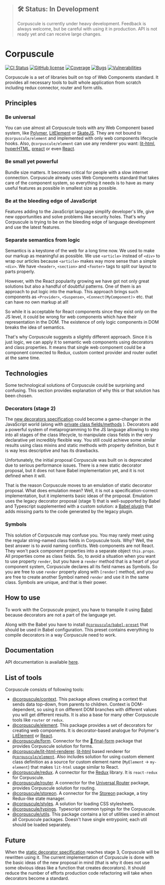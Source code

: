 > ## 🛠 Status: In Development
>
> Corpuscule is currently under heavy development. Feedback is always welcome, but be careful with
> using it in production. API is not ready yet and can receive large changes.

# Corpuscule

[![CI Status](https://github.com/corpusculejs/corpuscule/workflows/CI/badge.svg)](https://github.com/corpusculejs/corpuscule/actions)
[![GitHub license](https://img.shields.io/badge/license-MIT-blue.svg)](./LICENSE)
[![Coverage](https://sonarcloud.io/api/project_badges/measure?project=corpusculejs_corpuscule&metric=coverage)](https://sonarcloud.io/dashboard?id=corpusculejs_corpuscule)
[![Bugs](https://sonarcloud.io/api/project_badges/measure?project=corpusculejs_corpuscule&metric=bugs)](https://sonarcloud.io/dashboard?id=corpusculejs_corpuscule)
[![Vulnerabilities](https://sonarcloud.io/api/project_badges/measure?project=corpusculejs_corpuscule&metric=vulnerabilities)](https://sonarcloud.io/dashboard?id=corpusculejs_corpuscule)

Corpuscule is a set of libraries built on top of Web Components standard. It provides all necessary
tools to built whole application from scratch including redux connector, router and form utils.

## Principles

### Be universal

You can use almost all Corpuscule tools with any Web Component based system, like [Polymer](https://www.polymer-project.org/),
[LitElement](https://lit-element.polymer-project.org/) or [SkateJS](https://skatejs.netlify.com/).
They are not bound to `@corpuscule/element` and implemented with only web components lifecycle
hooks. Also, `@corpuscule/element` can use any renderer you want: [lit-html](https://lit-html.polymer-project.org/),
[hyperHTML](https://github.com/WebReflection/hyperHTML), [preact](https://preactjs.com/) or even
[React](https://reactjs.org/).

### Be small yet powerful

Bundle size matters. It becomes critical for people with a slow internet connection. Corpuscule
already uses Web Components standard that takes care of the component system, so everything it needs
is to have as many useful features as possible in smallest size as possible.

### Be at the bleeding edge of JavaScript

Features adding to the JavaScript language simplify developer's life, give new opportunities and
solve problems like security holes. That's why Corpuscule is trying to be on the bleeding edge of
language development and use the latest features.

### Separate semantics from logic

Semantics is a keystone of the web for a long time now. We used to make our markup as meaningful as
possible. We use `<article>` instead of `<div>` to wrap our articles because `<article>` makes way
more sense than a simple `<div>`. We have `<header>`, `<section>` and `<footer>` tags to split our
layout to parts properly.

However, with the React popularity growing we have got not only great solutions but also a handful
of doubtful patterns. One of them is an approach to put logic into the markup. This approach brings
such components as `<Provider>`, `<Suspense>`, `<Connect(MyComponent)>` etc. that can have no own
markup at all!

So while it is acceptable for React components since they exist only on the JS level, it could be
wrong for web components which have their representation in the DOM. The existence of only logic
components in DOM breaks the idea of semantics.

That's why Corpuscule suggests a slightly different approach. Since it is just logic, we can apply
it to semantic web components using decorators and class properties. It means that single web
component could be a component connected to Redux, custom context provider and router outlet at the
same time.

## Technologies

Some technological solutions of Corpuscule could be surprising and confusing. This section provides
explanation of why this or that solution has been chosen.

### Decorators (stage 2)

The [new decorators specification](https://github.com/tc39/proposal-decorators)
could become a game-changer in the JavaScript world (along with [private class fields/methods](https://github.com/tc39/proposal-private-fields)
). Decorators add a powerful system of metaprogramming to the JS language allowing to step into all
stages of the class lifecycle, to manipulate class fields in the very declarative yet incredibly
flexible way. You still could achieve some similar results using class mixins and static methods
with property definition, but it is way less descriptive and has its drawbacks.

Unfortunately, the initial proposal Corpuscule was built on is deprecated due to serious performance
issues. There is a new static decorator proposal, but it does not have Babel implementation yet, and
it is not defined when it will.

That is the reason Corpuscule moves to an emulation of static decorator proposal. What does
emulation mean? Well, it is not a specification-correct implementation, but it implements basic
ideas of the proposal. Emulation uses the legacy decorator proposal (stage 1) that is well-supported
by Babel and Typescript supplemented with a custom solution: a [Babel plugin](https://github.com/corpusculejs/babel-preset/README.md#babel-plugin-inject-decorator-initializer`)
that adds missing parts to the code generated by the legacy plugin.

### Symbols

This solution of Corpuscule may confuse you. You may rarely meet using the regular string-named
class fields in Corpuscule tools. Why? Well, the best answer is to avoid naming conflicts. Web
components are not React. They won't pack component properties into a separate object `this.props`.
All properties come as class fields. So, to avoid a situation when you want to use property
`render`, but you have a `render` method that is a heart of your component system, Corpuscule
declares all its field names as Symbols. So you are free to use `render` property along with
`[render]` method, and you are free to create another Symbol named `render` and use it in the same
class. Symbols are unique, and that is their power.

## How to use

To work with the Corpuscule project, you have to transpile it using [Babel](https://babeljs.io)
because decorators are not a part of the language yet.

Along with the Babel you have to install [`@corpuscule/babel-preset`](https://github.com/corpusculejs/babel-preset)
that should be used in Babel configuration. This preset contains everything to compile decorators in
a way Corpuscule need to work.

## Documentation

API documentation is available [here](https://corpusculejs.github.io/corpuscule).

## List of tools

Corpuscule consists of following tools:

- [@corpuscule/context](https://github.com/corpusculejs/corpuscule/tree/master/packages/context).
  This package allows creating a context that sends data top-down, from parents to children. Context
  is DOM-dependent, so using it on different DOM branches with different values you will get different
  results. It is also a base for many other Corpuscule tools like `router` or `redux`.
- [@corpuscule/element](https://github.com/corpusculejs/corpuscule/tree/master/packages/element).
  This package provides a set of decorators for creating web components. It is decorator-based
  analogue for Polymer's [LitElement](https://github.com/Polymer/lit-element) or [React](https://reactjs.org/).
- [@corpuscule/form](https://github.com/corpusculejs/corpuscule/tree/master/packages/form).
  Connector for the [🏁 final-form](https://github.com/final-form/final-form) package that provides
  Corpuscule solution for forms.
- [@corpuscule/lit-html-renderer](https://github.com/corpusculejs/corpuscule/tree/master/packages/lit-html-renderer).
  [lit-html](https://github.com/Polymer/lit-html) based renderer for [`@corpuscule/element`](./packages/element).
  Also includes solution for using custom element class definition as a source for custom element name
  (`MyElement` -> `my-element`) that makes `lit-html` usage similar to React.
- [@corpuscule/redux](https://github.com/corpusculejs/corpuscule/tree/master/packages/redux).
  A connector for the [Redux](https://redux.js.org/) library. It is `react-redux` for Corpuscule.
- [@corpuscule/router](https://github.com/corpusculejs/corpuscule/tree/master/packages/router).
  A connector for the [Universal Router](https://github.com/kriasoft/universal-router) package,
  provides Corpuscule solution for routing.
- [@corpuscule/storeon](https://github.com/corpusculejs/corpuscule/tree/master/packages/storeon).
  A connector for the [Storeon](https://github.com/ai/storeon) package, a tiny Redux-like state
  manager.
- [@corpuscule/styles](https://github.com/corpusculejs/corpuscule/tree/master/packages/styles).
  A solution for loading CSS stylesheets.
- [@corpuscule/typings](https://github.com/corpusculejs/corpuscule/tree/master/packages/typings).
  Typescript common typings for the Corpuscule.
- [@corpuscule/utils](https://github.com/corpusculejs/corpuscule/tree/master/packages/utils).
  This package contains a lot of utilities used in almost all Corpuscule packages. Doesn't have single
  entrypoint; each util should be loaded separately.

## Future

When the [static decorator specification](<(https://github.com/tc39/proposal-decorators)>) reaches
stage 3, Corpuscule will be rewritten using it. The current implementation of Corpuscule is done
with the basic ideas of the new proposal in mind (that is why it does not use some obvious ideas
like a function that creates decorators). It should reduce the number of efforts production code
refactoring will take when decorators become a standard.
